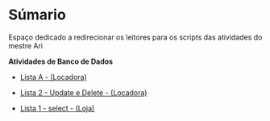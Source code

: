 # Súmario

Espaço dedicado a redirecionar os leitores para os scripts das atividades do mestre Ari 

**Atividades de Banco de Dados**

- <a href='https://github.com/charlon-156/MySQL/blob/main/Databases/Locadora/Lista%20A%20(Locadora).sql'>Lista A - (Locadora)</a>

- <a href='https://github.com/charlon-156/MySQL/blob/main/Databases/Locadora/UPDATE%20and%20DELETE%20-%201.sql'>Lista 2 - Update e Delete - <u>(Locadora)<u></a>

- <a href='https://github.com/charlon-156/MySQL/blob/main/Databases/Loja/Lista%201%20(Loja).sql'> Lista 1 - select - (Loja)
